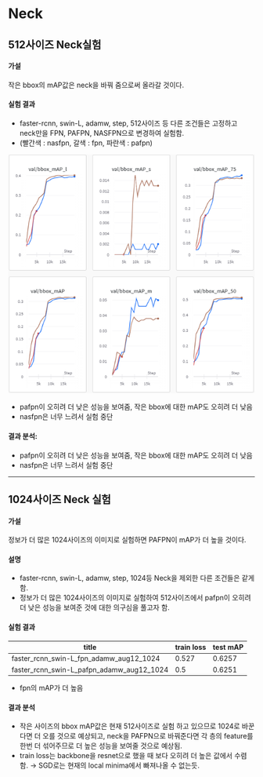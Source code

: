 # Neck
## 512사이즈 Neck실험
#### 가설
작은 bbox의 mAP값은 neck을 바꿔 줌으로써 올라갈 것이다.

#### 실험 결과
- faster-rcnn, swin-L, adamw, step, 512사이즈 등 다른 조건들은 고정하고 neck만을 FPN, PAFPN, NASFPN으로 변경하여 실험함.
- (빨간색 : nasfpn, 갈색 : fpn, 파란색 : pafpn)

![5113.PNG](images/5113.png)

- pafpn이 오히려 더 낮은 성능을 보여줌, 작은 bbox에 대한 mAP도 오히려 더 낮음
- nasfpn은 너무 느려서 실험 중단

#### 결과 분석:

- pafpn이 오히려 더 낮은 성능을 보여줌, 작은 bbox에 대한 mAP도 오히려 더 낮음
- nasfpn은 너무 느려서 실험 중단
* * *
## 1024사이즈 Neck 실험
#### 가설
정보가 더 많은 1024사이즈의 이미지로 실험하면 PAFPN이 mAP가 더 높을 것이다.

#### 설명

- faster-rcnn, swin-L, adamw, step, 1024등 Neck을 제외한 다른 조건들은 같게 함.
- 정보가 더 많은 1024사이즈의 이미지로 실험하여 512사이즈에서 pafpn이 오히려 더 낮은 성능을 보여준 것에 대한 의구심을 풀고자 함.

#### 실험 결과

| title | train loss | test mAP |
| --- | --- | --- |
| faster_rcnn_swin-L_fpn_adamw_aug12_1024 | 0.527 | 0.6257 |
| faster_rcnn_swin-L_pafpn_adamw_aug12_1024 | 0.5 | 0.6251 |
- fpn의 mAP가 더 높음

#### 결과 분석

- 작은 사이즈의 bbox mAP값은 현재 512사이즈로 실험 하고 있으므로 1024로 바꾼다면 더 오를 것으로 예상되고, neck을 PAFPN으로 바꿔준다면 각 층의 feature를 한번 더 섞어주므로 더 높은 성능을 보여줄 것으로 예상됨.
- train loss는 backbone을 resnet으로 했을 때 보다 오히려 더 높은 값에서 수렴함. → SGD로는 현재의 local minima에서 빠져나올 수 없는듯.